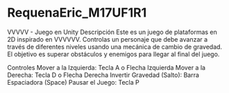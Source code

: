 # RequenaEric_M17UF1R1

VVVVV - Juego en Unity
Descripción
Este es un juego de plataformas en 2D inspirado en VVVVVV. Controlas un personaje que debe avanzar a través de diferentes niveles usando una mecánica de cambio de gravedad. El objetivo es superar obstáculos y enemigos para llegar al final del juego.

Controles
Mover a la Izquierda: Tecla A o Flecha Izquierda
Mover a la Derecha: Tecla D o Flecha Derecha
Invertir Gravedad (Salto): Barra Espaciadora (Space)
Pausar el Juego: Tecla P
